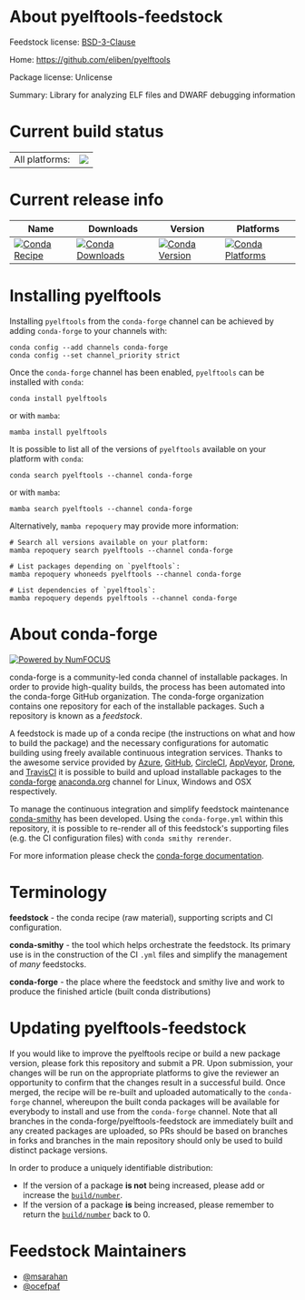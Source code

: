 About pyelftools-feedstock
==========================

Feedstock license: [BSD-3-Clause](https://github.com/conda-forge/pyelftools-feedstock/blob/main/LICENSE.txt)

Home: https://github.com/eliben/pyelftools

Package license: Unlicense

Summary: Library for analyzing ELF files and DWARF debugging information

Current build status
====================


<table><tr><td>All platforms:</td>
    <td>
      <a href="https://dev.azure.com/conda-forge/feedstock-builds/_build/latest?definitionId=861&branchName=main">
        <img src="https://dev.azure.com/conda-forge/feedstock-builds/_apis/build/status/pyelftools-feedstock?branchName=main">
      </a>
    </td>
  </tr>
</table>

Current release info
====================

| Name | Downloads | Version | Platforms |
| --- | --- | --- | --- |
| [![Conda Recipe](https://img.shields.io/badge/recipe-pyelftools-green.svg)](https://anaconda.org/conda-forge/pyelftools) | [![Conda Downloads](https://img.shields.io/conda/dn/conda-forge/pyelftools.svg)](https://anaconda.org/conda-forge/pyelftools) | [![Conda Version](https://img.shields.io/conda/vn/conda-forge/pyelftools.svg)](https://anaconda.org/conda-forge/pyelftools) | [![Conda Platforms](https://img.shields.io/conda/pn/conda-forge/pyelftools.svg)](https://anaconda.org/conda-forge/pyelftools) |

Installing pyelftools
=====================

Installing `pyelftools` from the `conda-forge` channel can be achieved by adding `conda-forge` to your channels with:

```
conda config --add channels conda-forge
conda config --set channel_priority strict
```

Once the `conda-forge` channel has been enabled, `pyelftools` can be installed with `conda`:

```
conda install pyelftools
```

or with `mamba`:

```
mamba install pyelftools
```

It is possible to list all of the versions of `pyelftools` available on your platform with `conda`:

```
conda search pyelftools --channel conda-forge
```

or with `mamba`:

```
mamba search pyelftools --channel conda-forge
```

Alternatively, `mamba repoquery` may provide more information:

```
# Search all versions available on your platform:
mamba repoquery search pyelftools --channel conda-forge

# List packages depending on `pyelftools`:
mamba repoquery whoneeds pyelftools --channel conda-forge

# List dependencies of `pyelftools`:
mamba repoquery depends pyelftools --channel conda-forge
```


About conda-forge
=================

[![Powered by
NumFOCUS](https://img.shields.io/badge/powered%20by-NumFOCUS-orange.svg?style=flat&colorA=E1523D&colorB=007D8A)](https://numfocus.org)

conda-forge is a community-led conda channel of installable packages.
In order to provide high-quality builds, the process has been automated into the
conda-forge GitHub organization. The conda-forge organization contains one repository
for each of the installable packages. Such a repository is known as a *feedstock*.

A feedstock is made up of a conda recipe (the instructions on what and how to build
the package) and the necessary configurations for automatic building using freely
available continuous integration services. Thanks to the awesome service provided by
[Azure](https://azure.microsoft.com/en-us/services/devops/), [GitHub](https://github.com/),
[CircleCI](https://circleci.com/), [AppVeyor](https://www.appveyor.com/),
[Drone](https://cloud.drone.io/welcome), and [TravisCI](https://travis-ci.com/)
it is possible to build and upload installable packages to the
[conda-forge](https://anaconda.org/conda-forge) [anaconda.org](https://anaconda.org/)
channel for Linux, Windows and OSX respectively.

To manage the continuous integration and simplify feedstock maintenance
[conda-smithy](https://github.com/conda-forge/conda-smithy) has been developed.
Using the ``conda-forge.yml`` within this repository, it is possible to re-render all of
this feedstock's supporting files (e.g. the CI configuration files) with ``conda smithy rerender``.

For more information please check the [conda-forge documentation](https://conda-forge.org/docs/).

Terminology
===========

**feedstock** - the conda recipe (raw material), supporting scripts and CI configuration.

**conda-smithy** - the tool which helps orchestrate the feedstock.
                   Its primary use is in the construction of the CI ``.yml`` files
                   and simplify the management of *many* feedstocks.

**conda-forge** - the place where the feedstock and smithy live and work to
                  produce the finished article (built conda distributions)


Updating pyelftools-feedstock
=============================

If you would like to improve the pyelftools recipe or build a new
package version, please fork this repository and submit a PR. Upon submission,
your changes will be run on the appropriate platforms to give the reviewer an
opportunity to confirm that the changes result in a successful build. Once
merged, the recipe will be re-built and uploaded automatically to the
`conda-forge` channel, whereupon the built conda packages will be available for
everybody to install and use from the `conda-forge` channel.
Note that all branches in the conda-forge/pyelftools-feedstock are
immediately built and any created packages are uploaded, so PRs should be based
on branches in forks and branches in the main repository should only be used to
build distinct package versions.

In order to produce a uniquely identifiable distribution:
 * If the version of a package **is not** being increased, please add or increase
   the [``build/number``](https://docs.conda.io/projects/conda-build/en/latest/resources/define-metadata.html#build-number-and-string).
 * If the version of a package **is** being increased, please remember to return
   the [``build/number``](https://docs.conda.io/projects/conda-build/en/latest/resources/define-metadata.html#build-number-and-string)
   back to 0.

Feedstock Maintainers
=====================

* [@msarahan](https://github.com/msarahan/)
* [@ocefpaf](https://github.com/ocefpaf/)

